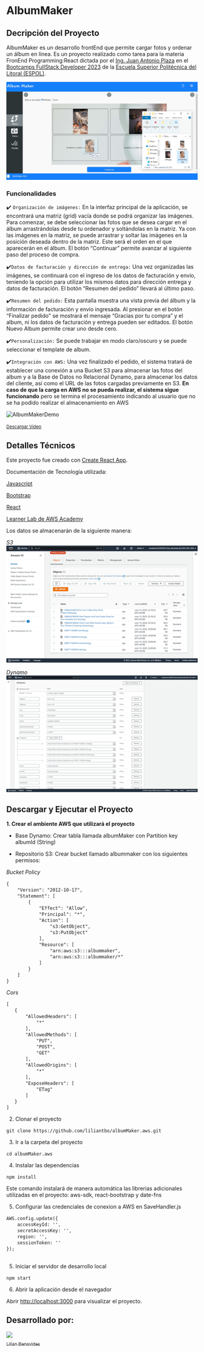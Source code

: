 # AlbumMaker

## Decripción del Proyecto

AlbumMaker es un desarrollo frontEnd que permite cargar fotos y ordenar un álbum en línea.
Es un proyecto realizado como tarea para la materia FronEnd Programming:React dictada por el [Ing. Juan Antonio Plaza](https://github.com/jplaza) en el [Bootcamps FullStack Developer 2023](http://www.bootcamps.espol.edu.ec/) de la [Escuela Superior Politécnica del Litoral (ESPOL)](https://www.espol.edu.ec/).

![AlbumMakerHome][AlbumMakerHome]

### Funcionalidades

:heavy_check_mark: `Organización de imágenes:` En la interfaz principal de la aplicación, se encontrará una matriz (grid) vacía donde se podrá organizar las imágenes. Para comenzar, se debe seleccionar las fotos que se desea cargar en el álbum arrastrándolas desde tu ordenador y soltándolas en la matriz. Ya con las imágenes en la matriz, se puede arrastrar y soltar las imágenes en la posición deseada dentro de la matriz. Este será el orden en el que aparecerán en el álbum. El botón “Continuar” permite avanzar al siguiente paso del proceso de compra.

:heavy_check_mark:`Datos de facturación y dirección de entrega:` Una vez organizadas las imágenes, se continuará con el ingreso de los datos de facturación y envío, teniendo la opción para utilizar los mismos datos para dirección entrega y datos de facturación. El botón “Resumen del pedido” llevará al último paso.

:heavy_check_mark:`Resumen del pedido:` Esta pantalla muestra una vista previa del álbum y la información de facturación y envío ingresada. Al presionar en el botón “Finalizar pedido" se mostrará el mensaje “Gracias por tu compra” y el album, ni los datos de facturación y entrega pueden ser editados. El botón Nuevo Album permite crear uno desde cero.

:heavy_check_mark:`Personalización:` Se puede trabajar en modo claro/oscuro y se puede seleccionar el template de album.

:heavy_check_mark:`Integración con AWS:` Una vez finalizado el pedido, el sistema tratará de establecer una conexión a una Bucket S3 para almacenar las fotos del album y a la Base de Datos no Relacional Dynamo, para almacenar los datos del cliente, así como el URL de las fotos cargadas previamente en S3. **En caso de que la carga en AWS no se pueda realizar, el sistema sigue funcionando** pero se termina el procesamiento indicando al usuario que no se ha podido realizar el almacenamiento en AWS

![AlbumMakerDemo][AlbumMakerDemo.gif]

<small>[Descargar Video](https://github.com/liliantbo/lbenavides.github.io/blob/main/Demos/AlbumMaker/AlbumMakerDemo.mp4)</small>

## Detalles Técnicos
Este proyecto fue creado con [Create React App](https://github.com/facebook/create-react-app).

Documentación de Tecnología utilizada:

[Javascript ](https://developer.mozilla.org/en-US/docs/Web/JavaScript/Reference)

[Bootstrap ](https://getbootstrap.esdocu.com/docs/5.1/getting-started/introduction/)

[React](https://es.react.dev/reference/react)

[Learner Lab de AWS Academy](https://awsacademy.instructure.com/)

Los datos se almacenarán de la siguiente manera:

_S3_
![S3Data][S3Data]

_Dynamo_
![DinamoData][DynamoData]



## Descargar y Ejecutar el Proyecto

**1. Crear el ambiente AWS que utilizará el proyecto**

* Base Dynamo: Crear tabla llamada albumMaker con Partition key albumId (String)

* Repositorio S3: Crear bucket llamado albummaker con los siguientes permisos:
 
_Bucket Policy_
```
{
    "Version": "2012-10-17",
    "Statement": [
        {
            "Effect": "Allow",
            "Principal": "*",
            "Action": [
                "s3:GetObject",
                "s3:PutObject"
            ],
            "Resource": [
                "arn:aws:s3:::albummaker",
                "arn:aws:s3:::albummaker/*"
            ]
        }
    ]
}
```
_Cors_
 ```
 [
    {
        "AllowedHeaders": [
            "*"
        ],
        "AllowedMethods": [
            "PUT",
            "POST",
            "GET"
        ],
        "AllowedOrigins": [
            "*"
        ],
        "ExposeHeaders": [
            "ETag"
        ]
    }
]
 ```
 
2. Clonar el proyecto

 ```
 git clone https://github.com/liliantbo/albumMaker.aws.git
 ```

3. Ir a la carpeta del proyecto

```
cd albumMaker.aws
```

4. Instalar las dependencias

```
npm install
```
Este comando instalará de manera automática las librerias adicionales utilizadas en el proyecto: aws-sdk, react-bootstrap y date-fns

5. Configurar las credenciales de conexion a AWS en SaveHandler.js

```
AWS.config.update({
    accessKeyId: '',
    secretAccessKey: '',
    region: '',
    sessionToken: ''
});


```
5. Iniciar el servidor de desarrollo local

```
npm start
```

6. Abrir la aplicación desde el navegador

Abrir [http://localhost:3000](http://localhost:3000) para visualizar el proyecto.

## Desarrollado por:
 [<img src="https://avatars.githubusercontent.com/u/74383265?v=4" width=115><br><sub>Lilian Benavides</sub>](https://github.com/liliantbo)


[DynamoData]: DynamoData.png
[S3Data]: S3Data.png
[AlbumMakerHome]: AlbumMakerHome.png
[AlbumMakerDemo.gif]: AlbumMakerDemo.gif
